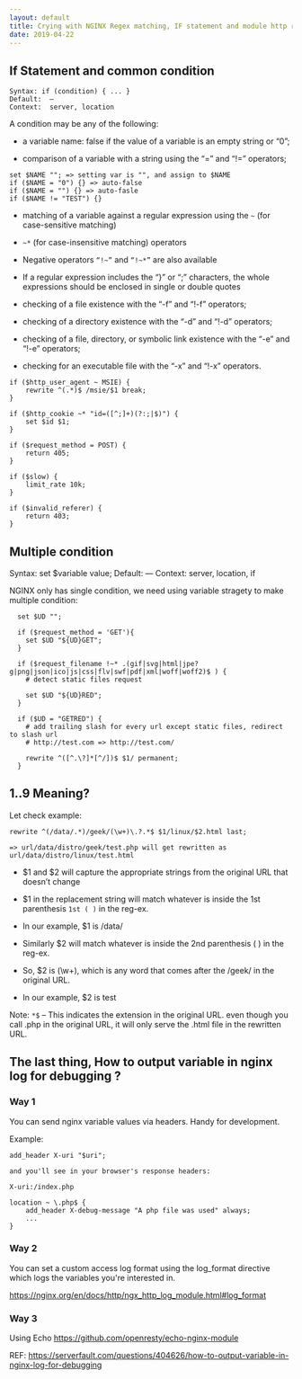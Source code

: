 ```yaml
---
layout: default
title: Crying with NGINX Regex matching, IF statement and module http rewrite $1 $2 meaning
date: 2019-04-22
---
```


## If Statement and common condition

```
Syntax: if (condition) { ... }
Default:  —
Context:  server, location
```

A condition may be any of the following:

- a variable name: false if the value of a variable is an empty string or “0”;

- comparison of a variable with a string using the “=” and “!=” operators;

```
set $NAME ""; => setting var is "", and assign to $NAME
if ($NAME = "0") {} => auto-false
if ($NAME = "") {} => auto-fasle
if ($NAME != "TEST") {}
```

- matching of a variable against a regular expression using the `~` (for case-sensitive matching)

- `~*` (for case-insensitive matching) operators

- Negative operators `“!~”` and `“!~*”` are also available

-  If a regular expression includes the “}” or “;” characters,
the whole expressions should be enclosed in single or double quotes

- checking of a file existence with the “-f” and “!-f” operators;

- checking of a directory existence with the “-d” and “!-d” operators;

- checking of a file, directory, or symbolic link existence with the “-e” and “!-e” operators;

- checking for an executable file with the “-x” and “!-x” operators.

```
if ($http_user_agent ~ MSIE) {
    rewrite ^(.*)$ /msie/$1 break;
}

if ($http_cookie ~* "id=([^;]+)(?:;|$)") {
    set $id $1;
}

if ($request_method = POST) {
    return 405;
}

if ($slow) {
    limit_rate 10k;
}

if ($invalid_referer) {
    return 403;
}
```

## Multiple condition

Syntax: set $variable value;
Default:  —
Context:  server, location, if

NGINX only has single condition, we need using variable stragety to make multiple condition:

```
  set $UD "";

  if ($request_method = 'GET'){
    set $UD "${UD}GET";
  }

  if ($request_filename !~* .(gif|svg|html|jpe?g|png|json|ico|js|css|flv|swf|pdf|xml|woff|woff2)$ ) {
    # detect static files request

    set $UD "${UD}RED";
  }

  if ($UD = "GETRED") {
    # add trailing slash for every url except static files, redirect to slash url
    # http://test.com => http://test.com/

    rewrite ^([^.\?]*[^/])$ $1/ permanent;
  }
```

## $1..$9 Meaning?

Let check example:

```
rewrite ^(/data/.*)/geek/(\w+)\.?.*$ $1/linux/$2.html last;

=> url/data/distro/geek/test.php will get rewritten as url/data/distro/linux/test.html
```

- $1 and $2 will capture the appropriate strings from the original URL that doesn’t change

- $1 in the replacement string will match whatever is inside the 1st parenthesis `1st ( )` in the reg-ex.

- In our example, $1 is /data/

- Similarly $2 will match whatever is inside the 2nd parenthesis ( ) in the reg-ex.

- So, $2 is (\w+), which is any word that comes after the /geek/ in the original URL.

- In our example, $2 is test

Note: `*$` – This indicates the extension in the original URL.  even though you call .php in the original URL, it will only serve the .html file in the rewritten URL.

## The last thing, How to output variable in nginx log for debugging ?

### Way 1

You can send nginx variable values via headers. Handy for development.

Example:

```
add_header X-uri "$uri";

and you'll see in your browser's response headers:

X-uri:/index.php

location ~ \.php$ {
    add_header X-debug-message "A php file was used" always;
    ...
}

```

### Way 2

You can set a custom access log format using the log_format directive which logs the variables you're interested in.

https://nginx.org/en/docs/http/ngx_http_log_module.html#log_format

### Way 3

Using Echo https://github.com/openresty/echo-nginx-module

REF: https://serverfault.com/questions/404626/how-to-output-variable-in-nginx-log-for-debugging



